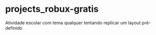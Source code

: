 # projects_robux-gratis

Atividade escolar com tema qualquer tentando replicar um layout pré-definido
